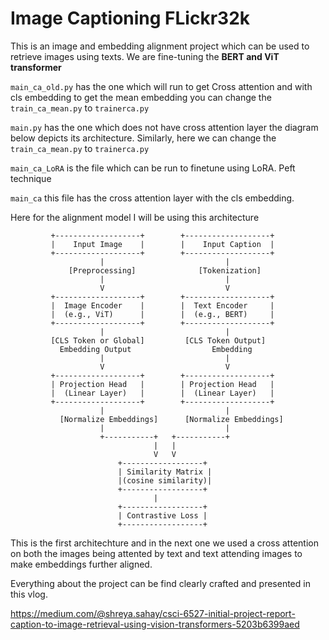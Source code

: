 # Image Captioning FLickr32k

This is an image and embedding alignment project which can be used to retrieve images using texts.
We are fine-tuning the **BERT and ViT transformer** 

`main_ca_old.py` has the one which will run to get Cross attention and with cls embedding 
to get the mean embedding you can change the `train_ca_mean.py` to `trainerca.py`

`main.py` has the one which does not have cross attention layer the diagram below depicts its architecture.
Similarly, here we can change the `train_ca_mean.py` to `trainerca.py`

`main_ca_LoRA` is the file which can be run to finetune using LoRA. Peft technique

`main_ca` this file has the cross attention layer with the cls embedding.


Here for the alignment model I will be using this architecture

```plaintext
         +-------------------+        +-------------------+
         |    Input Image    |        |    Input Caption  |
         +-------------------+        +-------------------+
                    |                           |
             [Preprocessing]              [Tokenization]
                    |                           |
                    V                           V
         +-------------------+        +-------------------+
         |  Image Encoder    |        |  Text Encoder     |
         |  (e.g., ViT)      |        |  (e.g., BERT)     |
         +-------------------+        +-------------------+
                    |                           |
         [CLS Token or Global]         [CLS Token Output]
           Embedding Output                  Embedding
                    |                           |
                    V                           V
         +-------------------+        +-------------------+
         | Projection Head   |        | Projection Head   |
         |  (Linear Layer)   |        |  (Linear Layer)   |
         +-------------------+        +-------------------+
                    |                           |
           [Normalize Embeddings]      [Normalize Embeddings]
                    |                           |
                    +-----------+   +-----------+
                                |   |
                                V   V
                        +------------------+
                        | Similarity Matrix |
                        |(cosine similarity)|
                        +------------------+
                                |
                        +------------------+
                        | Contrastive Loss |
                        +------------------+
```

This is the first architechture and in the next one we used a cross attention on both the images being attented by text and text attending images to make embeddings further aligned. 

Everything about the project can be find clearly crafted and presented in this vlog.

https://medium.com/@shreya.sahay/csci-6527-initial-project-report-caption-to-image-retrieval-using-vision-transformers-5203b6399aed
